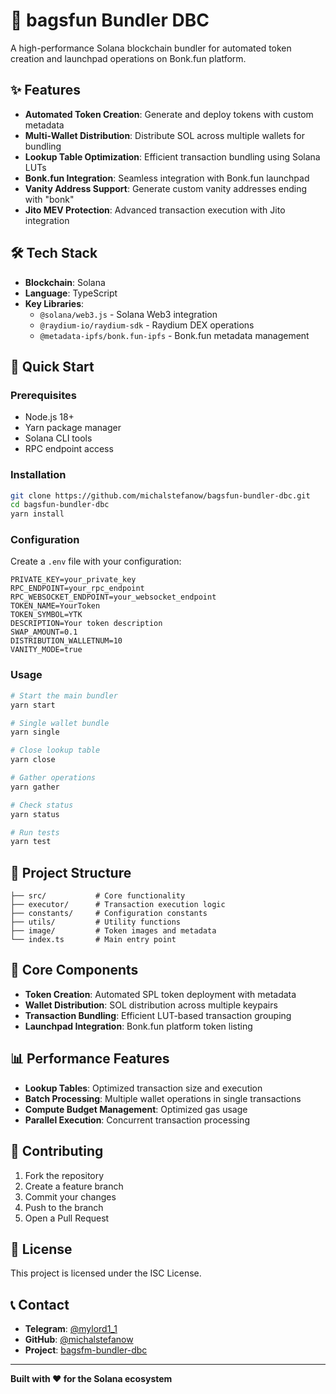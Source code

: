 # 🚀 bagsfun Bundler DBC

A high-performance Solana blockchain bundler for automated token creation and launchpad operations on Bonk.fun platform.

## ✨ Features

- **Automated Token Creation**: Generate and deploy tokens with custom metadata
- **Multi-Wallet Distribution**: Distribute SOL across multiple wallets for bundling
- **Lookup Table Optimization**: Efficient transaction bundling using Solana LUTs
- **Bonk.fun Integration**: Seamless integration with Bonk.fun launchpad
- **Vanity Address Support**: Generate custom vanity addresses ending with "bonk"
- **Jito MEV Protection**: Advanced transaction execution with Jito integration

## 🛠️ Tech Stack

- **Blockchain**: Solana
- **Language**: TypeScript
- **Key Libraries**: 
  - `@solana/web3.js` - Solana Web3 integration
  - `@raydium-io/raydium-sdk` - Raydium DEX operations
  - `@metadata-ipfs/bonk.fun-ipfs` - Bonk.fun metadata management

## 🚀 Quick Start

### Prerequisites

- Node.js 18+
- Yarn package manager
- Solana CLI tools
- RPC endpoint access

### Installation

```bash
git clone https://github.com/michalstefanow/bagsfun-bundler-dbc.git
cd bagsfun-bundler-dbc
yarn install
```

### Configuration

Create a `.env` file with your configuration:

```env
PRIVATE_KEY=your_private_key
RPC_ENDPOINT=your_rpc_endpoint
RPC_WEBSOCKET_ENDPOINT=your_websocket_endpoint
TOKEN_NAME=YourToken
TOKEN_SYMBOL=YTK
DESCRIPTION=Your token description
SWAP_AMOUNT=0.1
DISTRIBUTION_WALLETNUM=10
VANITY_MODE=true
```

### Usage

```bash
# Start the main bundler
yarn start

# Single wallet bundle
yarn single

# Close lookup table
yarn close

# Gather operations
yarn gather

# Check status
yarn status

# Run tests
yarn test
```

## 📁 Project Structure

```
├── src/           # Core functionality
├── executor/      # Transaction execution logic
├── constants/     # Configuration constants
├── utils/         # Utility functions
├── image/         # Token images and metadata
└── index.ts       # Main entry point
```

## 🔧 Core Components

- **Token Creation**: Automated SPL token deployment with metadata
- **Wallet Distribution**: SOL distribution across multiple keypairs
- **Transaction Bundling**: Efficient LUT-based transaction grouping
- **Launchpad Integration**: Bonk.fun platform token listing

## 📊 Performance Features

- **Lookup Tables**: Optimized transaction size and execution
- **Batch Processing**: Multiple wallet operations in single transactions
- **Compute Budget Management**: Optimized gas usage
- **Parallel Execution**: Concurrent transaction processing

## 🤝 Contributing

1. Fork the repository
2. Create a feature branch
3. Commit your changes
4. Push to the branch
5. Open a Pull Request

## 📄 License

This project is licensed under the ISC License.

## 📞 Contact

- **Telegram**: [@mylord1_1](https://t.me/mylord1_1)
- **GitHub**: [@michalstefanow](https://github.com/michalstefanow)
- **Project**: [bagsfm-bundler-dbc](https://github.com/michalstefanow/bagsfm-bundler-dbc)

---

**Built with ❤️ for the Solana ecosystem**
